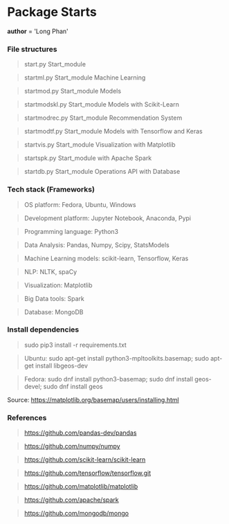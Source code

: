 # Package Starts 

__author__ = 'Long Phan'

### File structures 
> start.py Start_module

> startml.py Start_module Machine Learning

> startmod.py Start_module Models

> startmodskl.py Start_module Models with Scikit-Learn

> startmodrec.py Start_module Recommendation System

> startmodtf.py Start_module Models with Tensorflow and Keras

> startvis.py Start_module Visualization with Matplotlib

> startspk.py Start_module with Apache Spark

> startdb.py Start_module Operations API with Database

### Tech stack (Frameworks)
> OS platform: Fedora, Ubuntu, Windows

> Development platform: Jupyter Notebook, Anaconda, Pypi

> Programming language: Python3

> Data Analysis: Pandas, Numpy, Scipy, StatsModels

> Machine Learning models: scikit-learn, Tensorflow, Keras

> NLP: NLTK, spaCy

> Visualization: Matplotlib 

> Big Data tools: Spark

> Database: MongoDB

### Install dependencies
> sudo pip3 install -r requirements.txt

> Ubuntu: sudo apt-get install python3-mpltoolkits.basemap; sudo apt-get install libgeos-dev

> Fedora: sudo dnf install python3-basemap; sudo dnf install geos-devel; sudo dnf install geos

Source: 
	https://matplotlib.org/basemap/users/installing.html


### References
> https://github.com/pandas-dev/pandas

> https://github.com/numpy/numpy

> https://github.com/scikit-learn/scikit-learn

> https://github.com/tensorflow/tensorflow.git

> https://github.com/matplotlib/matplotlib

> https://github.com/apache/spark

> https://github.com/mongodb/mongo
